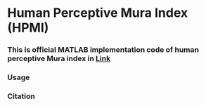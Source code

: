 # **Human Perceptive Mura Index (HPMI)**

### This is official MATLAB implementation code of human perceptive Mura index in [Link]()


### Usage

### Citation
